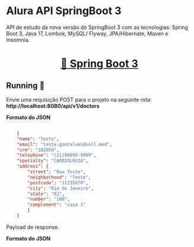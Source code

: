 <div>
    <h1 text-align : justify><strong>Alura API SpringBoot 3</strong></h1>
    <p text-align = justify>API de estudo da nova versão do SpringBoot 3 com as tecnologias: Spring Boot 3, Java 17, Lombok, MySQL/ Flyway, JPA/Hibernate, Maven e Insomnia.</p>
    <div style='text-align:center'>
        <h1 text-align : center>
            <a href="https://kafka.apache.org/">🔗 Spring Boot 3</a>
        </h1>
    </div>

<h2 text-align : justify> 
	Running 🚀
</h2>
<p text-align = justify>Envie uma requisição POST para o projeto na seguinte rota: <strong> http://localhost:8080/api/v1/doctors </strong></p>

<p><strong>Formato do JSON</strong></p>
	
```json

	{
	"name": "Teste",
	"email": "teste.goncalves@voll.med",
	"crm": "102050",
	"telephone": "(21)99999-9999",
	"specialty": "CARDIOLOGIA",
	"address": {
	    "street": "Rua Teste",
	    "neighborhood": "Teste",
	    "postcode": "21235070",
	    "city": "Rio de Janeiro",
	    "state": "RJ",
	    "number": "100",
	    "complement": "casa 1"
	    }
	}
```

<p text-align = justify>Payload de response. </p>


<p><strong>Formato do JSON</strong></p>
</div>
